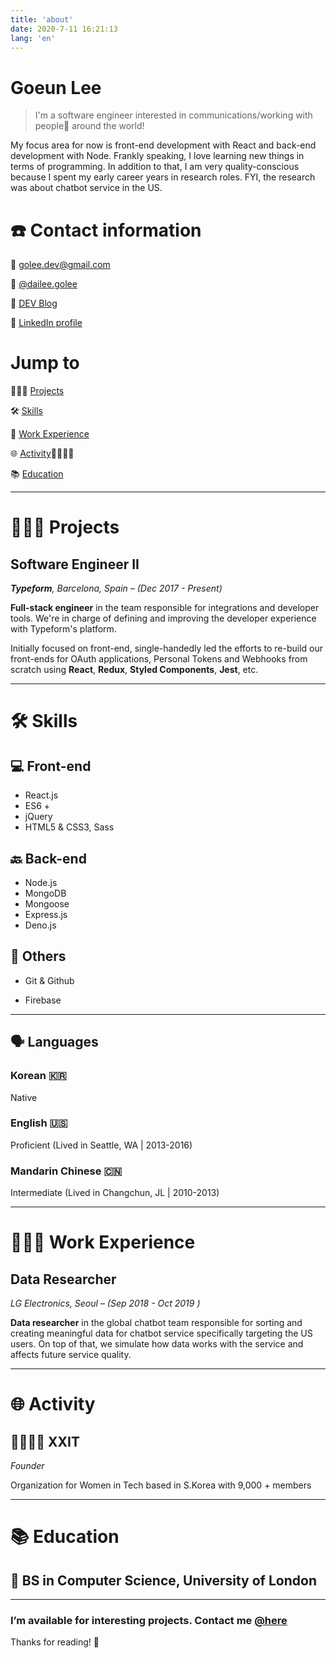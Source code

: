 ```yaml
---
title: 'about'
date: 2020-7-11 16:21:13
lang: 'en'
---
```


# Goeun Lee

> I'm a software engineer interested in communications/working with people💁 around the world!

My focus area for now is front-end development with React and back-end development with Node. Frankly speaking, I love learning new things in terms of programming. In addition to that, I am very quality-conscious because I spent my early career years in research roles. FYI, the research was about chatbot service in the US.



# ☎️ Contact information

📧 [golee.dev@gmail.com](mailto:golee.dev@gmail.com)

🤳 [@dailee.golee](https://instagram.com/dailee.golee)

📝 [DEV Blog](https://goleedev.netlify.app)

🔗 [LinkedIn profile](https://www.linkedin.com/in/goleedev/)



# Jump to

👩🏻‍💻 [Projects](https://www.notion.so/Goeun-Lee-ec4f8ae8c84b46b5a8f2e1322ede3374#ab29cf8a847849108a188da63bf30326)

🛠 [Skills](https://www.notion.so/Goeun-Lee-ec4f8ae8c84b46b5a8f2e1322ede3374#fdd6a9f16ef448ee9eec9083e43e7f87)

📁 [Work Experience](https://www.notion.so/Goeun-Lee-ec4f8ae8c84b46b5a8f2e1322ede3374#56933ebd3587466e9362b19dbb67e9bc)

🌐 [Activity](https://www.notion.so/Goeun-Lee-ec4f8ae8c84b46b5a8f2e1322ede3374#b6bcf665f3c44ada910ea9fbefeb6f25)👩‍👩‍👧‍👧

📚 [Education](https://www.notion.so/Goeun-Lee-ec4f8ae8c84b46b5a8f2e1322ede3374#2657224ead6c4577a2766df0c4f32d62)



---



# **👩🏻‍💻** Projects

## **Software Engineer II**

***Typeform**, Barcelona, Spain – (Dec 2017 - Present)*

**Full-stack engineer** in the team responsible for integrations and developer tools. We're in charge of defining and improving the developer experience with Typeform's platform.

Initially focused on front-end, single-handedly led the efforts to re-build our front-ends for OAuth applications, Personal Tokens and Webhooks from scratch using **React**, **Redux**, **Styled Components**, **Jest**, etc.



---



# 🛠 Skills

## 💻 Front-end

- React.js
- ES6 +
- jQuery
- HTML5 & CSS3, Sass

## 🔙 Back-end

- Node.js
- MongoDB
- Mongoose
- Express.js
- Deno.js

## 👏 Others

- Git & Github

- Firebase

  

---

## 🗣 Languages

### Korean 🇰🇷

Native

### English 🇺🇸

Proficient (Lived in Seattle, WA | 2013-2016)

### Mandarin Chinese 🇨🇳

Intermediate (Lived in Changchun, JL | 2010-2013)



---



# **👩🏻‍💻** Work Experience

## **Data Researcher**

*LG Electronics, Seoul – (Sep 2018 - Oct 2019 )*

**Data researcher** in the global chatbot team responsible for sorting and creating meaningful data for chatbot service specifically targeting the US users. On top of that, we simulate how data works with the service and affects future service quality.



---



# 🌐 Activity

## 👩‍👩‍👧‍👧 XXIT

*Founder*

Organization for Women in Tech based in S.Korea with 9,000 + members 



---



# 📚 Education

## 👾 BS in Computer Science, University of London



---



### I’m available for interesting projects. Contact me [@here](https://www.notion.so/Goeun-Lee-ec4f8ae8c84b46b5a8f2e1322ede3374#315f48b564574059bf49aa06b2e89ed3)

Thanks for reading! 👋
